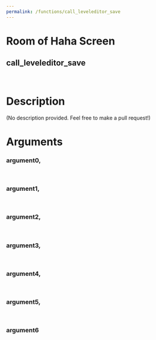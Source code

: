```yaml
---
permalink: /functions/call_leveleditor_save
---
```

# Room of Haha Screen  
## call_leveleditor_save  
&nbsp;  
# Description  
(No description provided. Feel free to make a pull request!) 
&nbsp;  
# Arguments
### argument0, 

&nbsp;  
### argument1, 

&nbsp;  
### argument2, 

&nbsp;  
### argument3, 

&nbsp;  
### argument4, 

&nbsp;  
### argument5, 

&nbsp;  
### argument6

&nbsp;  


